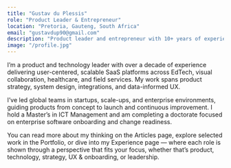 ```yaml
---
title: "Gustav du Plessis"
role: "Product Leader & Entrepreneur"
location: "Pretoria, Gauteng, South Africa"
email: "gustavdup90@gmail.com"
description: "Product leader and entrepreneur with 10+ years of experience delivering impactful SaaS products across edtech, healthcare, field service, mining, and more. Led global teams across startups and enterprises, driving user-focused, scalable solutions. Skilled in strategy, stakeholder alignment, and execution. Holds a Master's in ICT Management and is completing a doctorate in enterprise software change."
image: "/profile.jpg"
---
```


I’m a product and technology leader with over a decade of experience delivering user-centered, scalable SaaS platforms across EdTech, visual collaboration, healthcare, and field services. My work spans product strategy, system design, integrations, and data-informed UX.

I’ve led global teams in startups, scale-ups, and enterprise environments, guiding products from concept to launch and continuous improvement. I hold a Master’s in ICT Management and am completing a doctorate focused on enterprise software onboarding and change readiness.

You can read more about my thinking on the Articles page, explore selected work in the Portfolio, or dive into my Experience page — where each role is shown through a perspective that fits your focus, whether that’s product, technology, strategy, UX & onboarding, or leadership.